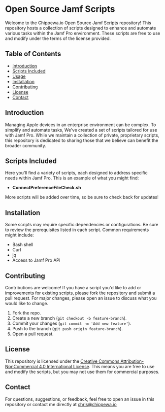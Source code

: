 # Open Source Jamf Scripts

Welcome to the Chippewa.io Open Source Jamf Scripts repository! This repository hosts a collection of scripts designed to enhance and automate various tasks within the Jamf Pro environment. These scripts are free to use and modify under the terms of the license provided.

## Table of Contents

- [Introduction](#introduction)
- [Scripts Included](#scripts-included)
- [Usage](#usage)
- [Installation](#installation)
- [Contributing](#contributing)
- [License](#license)
- [Contact](#contact)

## Introduction

Managing Apple devices in an enterprise environment can be complex. To simplify and automate tasks, We've created a set of scripts tailored for use with Jamf Pro. While we maintain a collection of private, proprietary scripts, this repository is dedicated to sharing those that we believe can benefit the broader community.

## Scripts Included

Here you'll find a variety of scripts, each designed to address specific needs within Jamf Pro. This is an example of what you might find:

- **ConnectPreferenceFileCheck.sh**

More scripts will be added over time, so be sure to check back for updates!

## Installation

Some scripts may require specific dependencies or configurations. Be sure to review the prerequisites listed in each script. Common requirements might include:

- Bash shell
- Curl
- jq
- Access to Jamf Pro API

## Contributing

Contributions are welcome! If you have a script you'd like to add or improvements for existing scripts, please fork the repository and submit a pull request. For major changes, please open an issue to discuss what you would like to change.

1. Fork the repo.
2. Create a new branch (`git checkout -b feature-branch`).
3. Commit your changes (`git commit -m 'Add new feature'`).
4. Push to the branch (`git push origin feature-branch`).
5. Open a pull request.

## License

This repository is licensed under the [Creative Commons Attribution-NonCommercial 4.0 International License](LICENSE). This means you are free to use and modify the scripts, but you may not use them for commercial purposes.

## Contact

For questions, suggestions, or feedback, feel free to open an issue in this repository or contact me directly at chris@chippewa.io

